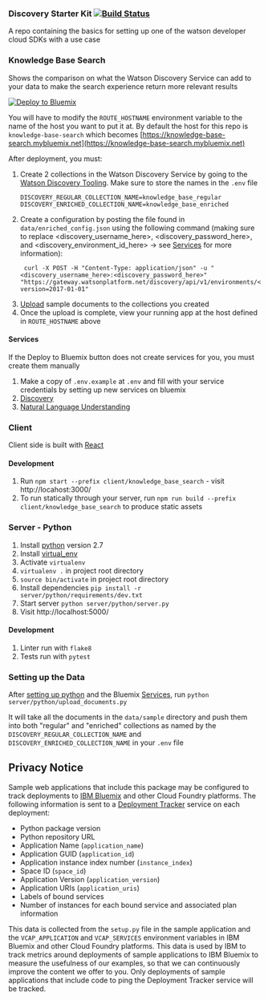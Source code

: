 ### Discovery Starter Kit [![Build Status](https://travis-ci.org/watson-developer-cloud/discovery-starter-kit.svg?branch=master)](https://travis-ci.org/watson-developer-cloud/discovery-starter-kit)

A repo containing the basics for setting up one of the watson developer cloud SDKs with a use case

### Knowledge Base Search

Shows the comparison on what the Watson Discovery Service can add to your data to make the search experience return more relevant results

[![Deploy to Bluemix](https://bluemix.net/deploy/button.png)](https://bluemix.net/deploy?repository=https://github.com/watson-developer-cloud/discovery-starter-kit)

You will have to modify the `ROUTE_HOSTNAME` environment variable to the name of the host you want to put it at. By default the host for this repo is `knowledge-base-search` which becomes [https://knowledge-base-search.mybluemix.net](https://knowledge-base-search.mybluemix.net)

After deployment, you must:

1. Create 2 collections in the Watson Discovery Service by going to the [Watson Discovery Tooling](https://discovery-tooling.mybluemix.net). Make sure to store the names in the `.env` file
   ```
   DISCOVERY_REGULAR_COLLECTION_NAME=knowledge_base_regular
   DISCOVERY_ENRICHED_COLLECTION_NAME=knowledge_base_enriched
   ```
1. Create a configuration by posting the file found in `data/enriched_config.json` using the following command (making sure to replace <discovery_username_here>, <discovery_password_here>, and <discovery_environment_id_here> -> see [Services](#services) for more information):
   ```
    curl -X POST -H "Content-Type: application/json" -u "<discovery_username_here>:<discovery_password_here>" "https://gateway.watsonplatform.net/discovery/api/v1/environments/<discovery_environment_id_here>/configurations?version=2017-01-01"
   ```
1. [Upload](#setting-up-the-data) sample documents to the collections you created
1. Once the upload is complete, view your running app at the host defined in `ROUTE_HOSTNAME` above


#### Services

If the Deploy to Bluemix button does not create services for you, you must create them manually

1. Make a copy of `.env.example` at `.env` and fill with your service credentials by setting up new services on bluemix
  1. [Discovery](https://console.ng.bluemix.net/catalog/services/discovery?taxonomyNavigation=watson)
  1. [Natural Language Understanding](https://console.ng.bluemix.net/catalog/services/natural-language-understanding?taxonomyNavigation=watson)

### Client

Client side is built with [React](https://facebook.github.io/react/)

#### Development

1. Run `npm start --prefix client/knowledge_base_search` - visit http://locahost:3000/
1. To run statically through your server, run `npm run build --prefix client/knowledge_base_search` to produce static assets

### Server - Python

1. Install [python](https://www.python.org/) version 2.7
1. Install [virtual_env](https://virtualenv.pypa.io/en/stable/)
1. Activate `virtualenv`
  1. `virtualenv .` in project root directory
  1. `source bin/activate` in project root directory
1. Install dependencies `pip install -r server/python/requirements/dev.txt`
1. Start server `python server/python/server.py`
1. Visit http://localhost:5000/

#### Development

1. Linter run with `flake8`
1. Tests run with `pytest`

### Setting up the Data

After [setting up python](#server-python) and the Bluemix [Services](#services), run `python server/python/upload_documents.py`

It will take all the documents in the `data/sample` directory and push them into both "regular" and "enriched" collections as named by the `DISCOVERY_REGULAR_COLLECTION_NAME` and `DISCOVERY_ENRICHED_COLLECTION_NAME` in your `.env` file

## Privacy Notice

Sample web applications that include this package may be configured to track deployments to [IBM Bluemix](https://www.bluemix.net/) and other Cloud Foundry platforms. The following information is sent to a [Deployment Tracker](https://github.com/IBM-Bluemix/cf-deployment-tracker-service) service on each deployment:

* Python package version
* Python repository URL
* Application Name (`application_name`)
* Application GUID (`application_id`)
* Application instance index number (`instance_index`)
* Space ID (`space_id`)
* Application Version (`application_version`)
* Application URIs (`application_uris`)
* Labels of bound services
* Number of instances for each bound service and associated plan information

This data is collected from the `setup.py` file in the sample application and the `VCAP_APPLICATION` and `VCAP_SERVICES` environment variables in IBM Bluemix and other Cloud Foundry platforms. This data is used by IBM to track metrics around deployments of sample applications to IBM Bluemix to measure the usefulness of our examples, so that we can continuously improve the content we offer to you. Only deployments of sample applications that include code to ping the Deployment Tracker service will be tracked.
